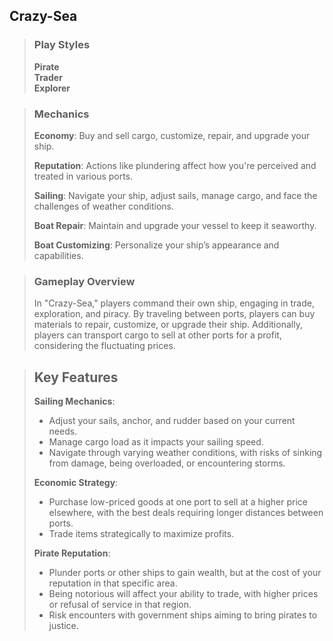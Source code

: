 <link rel="stylesheet" href="../style.css">

## Crazy-Sea

> ### Play Styles
> **Pirate**  
> **Trader**  
> **Explorer**  

> ### Mechanics
> **Economy**: Buy and sell cargo, customize, repair, and upgrade your ship.
> 
> **Reputation**: Actions like plundering affect how you're perceived and treated in various ports.  
> 
> **Sailing**: Navigate your ship, adjust sails, manage cargo, and face the challenges of weather conditions.  
> 
> **Boat Repair**: Maintain and upgrade your vessel to keep it seaworthy.  
> 
> **Boat Customizing**: Personalize your ship’s appearance and capabilities.  

> ### Gameplay Overview
> In "Crazy-Sea," players command their own ship, engaging in trade, exploration, and piracy. By traveling between ports, players can buy materials to repair, customize, or upgrade their ship. Additionally, players can transport cargo to sell at other ports for a profit, considering the fluctuating prices.

> ## Key Features
> **Sailing Mechanics**: 
>  - Adjust your sails, anchor, and rudder based on your current needs.
>  - Manage cargo load as it impacts your sailing speed.
>  - Navigate through varying weather conditions, with risks of sinking from damage, being overloaded, or encountering storms.
> 
> **Economic Strategy**: 
>  - Purchase low-priced goods at one port to sell at a higher price elsewhere, with the best deals requiring longer distances between ports.
>  - Trade items strategically to maximize profits.
> 
> **Pirate Reputation**:
>  - Plunder ports or other ships to gain wealth, but at the cost of your reputation in that specific area.
>  - Being notorious will affect your ability to trade, with higher prices or refusal of service in that region.
>  - Risk encounters with government ships aiming to bring pirates to justice.
